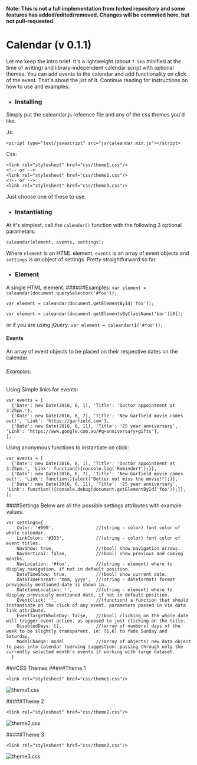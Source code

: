 **Note: This is not a full implementation from forked repository and some features has added/edited/removed.
Changes will be commited here, but not pull-requested.**

# Calendar (v 0.1.1)

Let me keep the intro brief. It's a lightweight (about `7.5kb` minified at the time of writing) and library-independent calendar script with optional themes. You can add events to the calendar and add functionality on click of the event. That's about the jist of it. Continue reading for instructions on how to use and examples.

 - ### Installing

Simply put the caleandar.js refeence file and any of the css themes you'd like. 

Js:
```
<script type="text/javascript" src="js/caleandar.min.js"></script>
```

Css:
```
<link rel="stylesheet" href="css/theme1.css"/>
<!-- or -->
<link rel="stylesheet" href="css/theme2.css"/>
<!-- or -->
<link rel="stylesheet" href="css/theme3.css"/>
```
Just choose one of these to use.

 - ### Instantiating
At it's simplest, call the `calendar()` function with the following 3 optional parametars:
```
caleandar(element, events, settings);
```
Where `element` is an HTML element, `events` is an array of event objects and `settings` is an object of settings. Pretty straightforward so far.

 - ### Element
A single HTML element.
######Examples:
`var element = caleandar(document.querySelector('#foo'));`

`var element = caleandar(document.getElementById('foo'));`

`var element = caleandar(document.getElementsByClassName('bar')[0]);`

or if you are using jQuery:
`var element = caleandar($('#foo'));`

#### Events
An array of event objects to be placed on their respective dates on the calendar.

###### Examples:
Using Simple links for events:
```
var events = [
  {'Date': new Date(2016, 6, 1), 'Title': 'Doctor appointment at 3:25pm.'},
  {'Date': new Date(2016, 6, 7), 'Title': 'New Garfield movie comes out!', 'Link': 'https://garfield.com'},
  {'Date': new Date(2016, 6, 11), 'Title': '25 year anniversary', 'Link': 'https://www.google.com.au/#q=anniversary+gifts'},
];
```
Using anonymous functions to instantiate on click:
```
var events = [
  {'Date': new Date(2016, 6, 1), 'Title': 'Doctor appointment at 3:25pm.', 'Link': function(){console.log('Reminder!');}},
  {'Date': new Date(2016, 6, 7), 'Title': 'New Garfield movie comes out!', 'Link': function(){alert("Better not miss the movie!");}},
  {'Date': new Date(2016, 6, 11), 'Title': '25 year anniversary', 'Link': function(){console.debug(document.getElementById('foo'));}},
];
```

####Settings
Below are all the possible settings attributes with example values.
```
var settings={
    Color: '#999',                //(string - color) font color of whole calendar.
    LinkColor: '#333',            //(string - color) font color of event titles.
    NavShow: true,                //(bool) show navigation arrows.
    NavVertical: false,           //(bool) show previous and coming months.
    NavLocation: '#foo',          //(string - element) where to display navigation, if not in default position.
    DateTimeShow: true,           //(bool) show current date.
    DateTimeFormat: 'mmm, yyyy',  //(string - dateformat) format previously mentioned date is shown in.
    DatetimeLocation: '',         //(string - element) where to display previously mentioned date, if not in default position.
    EventClick: '',               //(function) a function that should instantiate on the click of any event. parameters passed in via data link attribute.
    EventTargetWholeDay: false,   //(bool) clicking on the whole date will trigger event action, as opposed to just clicking on the title.
    DisabledDays: [],             //(array of numbers) days of the week to be slightly transparent. ie: [1,6] to fade Sunday and Saturday.
    ModelChange: model            //(array of objects) new data object to pass into calendar (serving suggestion: passing through only the currently selected month's events if working with large dataset.
  }
```

###CSS Themes
#####Theme 1
```
<link rel="stylesheet" href="css/theme1.css"/>
```
![theme1.css](http://i.imgur.com/MoBMUEa.png)

#####Theme 2
```
<link rel="stylesheet" href="css/theme2.css"/>
```
![theme2.css](http://i.imgur.com/6l7VSIL.png)

#####Theme 3
```
<link rel="stylesheet" href="css/theme3.css"/>
```
![theme3.css](http://i.imgur.com/fsNXVwc.png)

